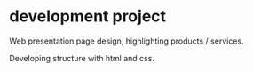 # development project 

Web presentation page design, highlighting products / services.

Developing structure with html and css.